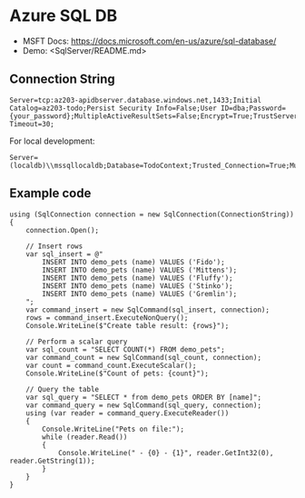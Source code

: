 # Azure SQL DB

* MSFT Docs: https://docs.microsoft.com/en-us/azure/sql-database/
* Demo: <SqlServer/README.md>


## Connection String

    Server=tcp:az203-apidbserver.database.windows.net,1433;Initial Catalog=az203-todo;Persist Security Info=False;User ID=dba;Password={your_password};MultipleActiveResultSets=False;Encrypt=True;TrustServerCertificate=False;Connection Timeout=30;

For local development:

    Server=(localdb)\\mssqllocaldb;Database=TodoContext;Trusted_Connection=True;MultipleActiveResultSets=true

## Example code

    using (SqlConnection connection = new SqlConnection(ConnectionString))
    {
        connection.Open();

        // Insert rows
        var sql_insert = @"
            INSERT INTO demo_pets (name) VALUES ('Fido');
            INSERT INTO demo_pets (name) VALUES ('Mittens');
            INSERT INTO demo_pets (name) VALUES ('Fluffy');
            INSERT INTO demo_pets (name) VALUES ('Stinko');
            INSERT INTO demo_pets (name) VALUES ('Gremlin');
        ";
        var command_insert = new SqlCommand(sql_insert, connection);
        rows = command_insert.ExecuteNonQuery();
        Console.WriteLine($"Create table result: {rows}");

        // Perform a scalar query
        var sql_count = "SELECT COUNT(*) FROM demo_pets";
        var command_count = new SqlCommand(sql_count, connection);
        var count = command_count.ExecuteScalar();
        Console.WriteLine($"Count of pets: {count}");

        // Query the table
        var sql_query = "SELECT * from demo_pets ORDER BY [name]";
        var command_query = new SqlCommand(sql_query, connection);
        using (var reader = command_query.ExecuteReader())
        {
            Console.WriteLine("Pets on file:");
            while (reader.Read())
            {
                Console.WriteLine(" - {0} - {1}", reader.GetInt32(0), reader.GetString(1));
            }
        }
    }
